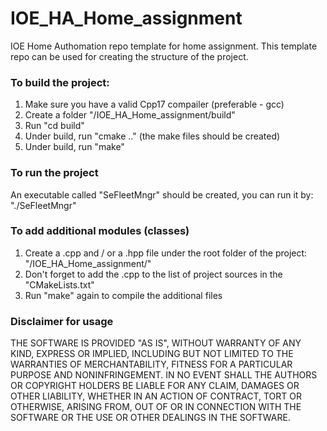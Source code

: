 # IOE_HA_Home_assignment
IOE Home Authomation repo template for home assignment.
This template repo can be used for creating the structure of the project.

### To build the project:
  1. Make sure you have a valid Cpp17 compailer (preferable - gcc)
  1. Create a folder "/IOE_HA_Home_assignment/build"
  1. Run "cd build"
  1. Under build, run "cmake .." (the make files should be created)
  1. Under build, run "make"

### To run the project
An executable called "SeFleetMngr" should be created, you can run it by: "./SeFleetMngr"

### To add additional modules (classes)
  1. Create a .cpp and / or a .hpp file under the root folder of the project: "/IOE_HA_Home_assignment/"
  1. Don't forget to add the .cpp to the list of project sources in the "CMakeLists.txt"
  1. Run "make" again to compile the additional files

### Disclaimer for usage

THE SOFTWARE IS PROVIDED "AS IS", WITHOUT WARRANTY OF ANY KIND, EXPRESS OR
IMPLIED, INCLUDING BUT NOT LIMITED TO THE WARRANTIES OF MERCHANTABILITY,
FITNESS FOR A PARTICULAR PURPOSE AND NONINFRINGEMENT. IN NO EVENT SHALL THE
AUTHORS OR COPYRIGHT HOLDERS BE LIABLE FOR ANY CLAIM, DAMAGES OR OTHER
LIABILITY, WHETHER IN AN ACTION OF CONTRACT, TORT OR OTHERWISE, ARISING FROM,
OUT OF OR IN CONNECTION WITH THE SOFTWARE OR THE USE OR OTHER DEALINGS IN THE
SOFTWARE.

